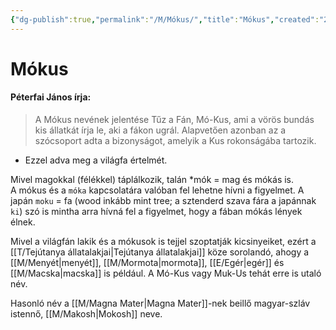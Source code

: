 ```yaml
---
{"dg-publish":true,"permalink":"/M/Mókus/","title":"Mókus","created":"2024-05-11T00:34","updated":"2024-10-25T23:31"}
---
```



# Mókus

#### Péterfai János írja:

> A Mókus nevének jelentése Tűz a Fán, Mó-Kus, ami a vörös bundás kis állatkát írja le, aki a fákon ugrál. Alapvetően azonban az a szócsoport adta a bizonyságot, amelyik a Kus rokonságába tartozik.  
- Ezzel adva meg a világfa értelmét.

Mivel magokkal (félékkel) táplálkozik, talán \*mók = mag és mókás is.  
A mókus és a `móka` kapcsolatára valóban fel lehetne hívni a figyelmet. A japán `moku` = fa (wood inkább mint tree; a sztenderd szava fára a japánnak `ki`) szó is mintha arra hívná fel a figyelmet, hogy a fában mókás lények élnek.  

Mivel a világfán lakik és a mókusok is tejjel szoptatják kicsinyeiket, ezért a [[T/Tejútanya állatalakjai\|Tejútanya állatalakjai]] köze sorolandó, ahogy a [[M/Menyét\|menyét]], [[M/Mormota\|mormota]], [[E/Egér\|egér]] és [[M/Macska\|macska]] is például. A Mó-Kus vagy Muk-Us tehát erre is utaló név.  

Hasonló név a [[M/Magna Mater\|Magna Mater]]-nek beillő magyar-szláv istennő, [[M/Makosh\|Mokosh]] neve.  
